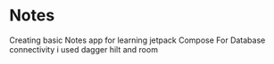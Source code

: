 # Notes
Creating basic Notes app for learning jetpack Compose
For Database connectivity i used dagger hilt and room

